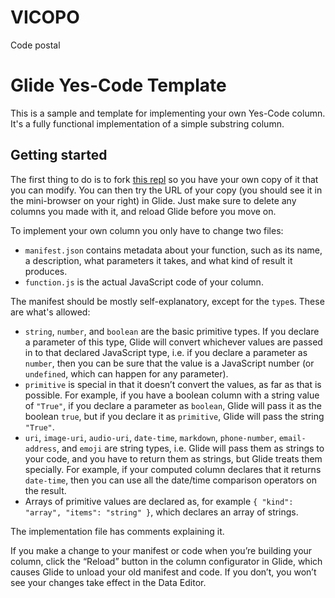 # VICOPO
Code postal

# Glide Yes-Code Template

This is a sample and template for implementing your own Yes-Code column.  It's a fully functional implementation of a simple substring column.

## Getting started

The first thing to do is to fork [this repl](https://replit.com/@MarkProbst/glide-yes-code-substring#README.md) so you have your own copy of it that you can modify.  You can then try the URL of your copy (you should see it in the mini-browser on your right) in Glide.  Just make sure to delete any columns you made with it, and reload Glide before you move on.

To implement your own column you only have to change two files:

* `manifest.json` contains metadata about your function, such as its name, a description, what parameters it takes, and what kind of result it produces.
* `function.js` is the actual JavaScript code of your column.

The manifest should be mostly self-explanatory, except for the `type`s.  These are what's allowed:

* `string`, `number`, and `boolean` are the basic primitive types.  If you declare a parameter of this type, Glide will convert whichever values are passed in to that declared JavaScript type, i.e. if you declare a parameter as `number`, then you can be sure that the value is a JavaScript number (or `undefined`, which can happen for any parameter).
* `primitive` is special in that it doesn’t convert the values, as far as that is possible.  For example, if you have a boolean column with a string value of `"True"`, if you declare a parameter as `boolean`, Glide will pass it as the boolean `true`, but if you declare it as `primitive`, Glide will pass the string `"True"`.
* `uri`, `image-uri`, `audio-uri`, `date-time`, `markdown`, `phone-number`, `email-address`, and `emoji` are string types, i.e. Glide will pass them as strings to your code, and you have to return them as strings, but Glide treats them specially.  For example, if your computed column declares that it returns `date-time`, then you can use all the date/time comparison operators on the result.
* Arrays of primitive values are declared as, for example `{ "kind": "array", "items": "string" }`, which declares an array of strings.

The implementation file has comments explaining it.

If you make a change to your manifest or code when you’re building your column, click the “Reload” button in the column configurator in Glide, which causes Glide to unload your old manifest and code.  If you don’t, you won’t see your changes take effect in the Data Editor.
